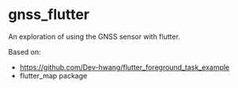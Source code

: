 # gnss_flutter

An exploration of using the GNSS sensor with flutter.

Based on:
  * https://github.com/Dev-hwang/flutter_foreground_task_example
  * flutter_map package
